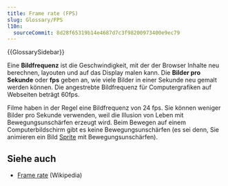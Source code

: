 ```yaml
---
title: Frame rate (FPS)
slug: Glossary/FPS
l10n:
  sourceCommit: 8d28f65319b14e4687d7c3f98200973400e9ec79
---
```


{{GlossarySidebar}}

Eine **Bildfrequenz** ist die Geschwindigkeit, mit der der Browser Inhalte neu berechnen, layouten und auf das Display malen kann. Die **Bilder pro Sekunde** oder **fps** geben an, wie viele Bilder in einer Sekunde neu gemalt werden können. Die angestrebte Bildfrequenz für Computergrafiken auf Webseiten beträgt 60fps.

Filme haben in der Regel eine Bildfrequenz von 24 fps. Sie können weniger Bilder pro Sekunde verwenden, weil die Illusion von Leben mit Bewegungsunschärfen erzeugt wird. Beim Bewegen auf einem Computerbildschirm gibt es keine Bewegungsunschärfen (es sei denn, Sie animieren ein Bild [Sprite](/de/docs/Web/CSS/CSS_images/Implementing_image_sprites_in_CSS) mit Bewegungsunschärfen).

## Siehe auch

- [Frame rate](https://en.wikipedia.org/wiki/Frame_rate) (Wikipedia)
